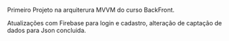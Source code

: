 Primeiro Projeto na arquiterura MVVM do curso BackFront.

Atualizações com Firebase para login e cadastro, alteração de captação de dados para Json concluida.
